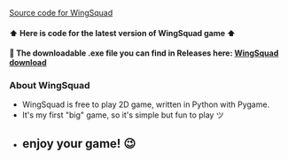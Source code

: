 [Source code for WingSquad](https://github.com/VeselyMatej/WingSquad/blob/main/main.py)
#### ⬆️ Here is code for the **latest version** of WingSquad game ⬆️
#### 💾 The downloadable .exe file you can find in Releases **here**: [WingSquad download](https://github.com/VeselyMatej/WingSquad/releases)

### About WingSquad
- WingSquad is free to play 2D game, written in Python with Pygame.
- It's my first "big" game, so it's simple but fun to play ツ
- ## enjoy your game! 😉
